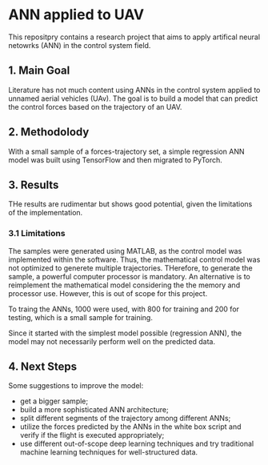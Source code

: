 # ANN applied to UAV

This repositpry contains a research project that aims to apply artifical neural netowrks (ANN) in the control system field.

## 1. Main Goal

Literature has not much content using ANNs in the control system applied to unnamed aerial vehicles (UAv). The goal is to build a model that can predict the control forces based on the trajectory of an UAV.

## 2. Methodolody

With a small sample of a forces-trajectory set, a simple regression ANN model was built using TensorFlow and then migrated to PyTorch.

## 3. Results

THe results are rudimentar but shows good potential, given the limitations of the implementation.

### 3.1 Limitations

The samples were generated using MATLAB, as the control model was implemented within the software. Thus, the mathematical control model was not optimized to generete multiple trajectories. THerefore, to generate the sample, a powerful computer processor is mandatory. An alternative is to reimplement the mathematical model considering the the memory and processor use. However, this is out of scope for this project.

To traing the ANNs, 1000 were used, with 800 for training and 200 for testing, which is a small sample for training.

Since it started with the simplest model possible (regression ANN), the model may not necessarily perform well on the predicted data.

## 4. Next Steps

Some suggestions to improve the model:

- get a bigger sample;
- build a more sophisticated ANN architecture;
- split different segments of the trajectory among different ANNs;
- utilize the forces predicted by the ANNs in the white box script and verify if the flight is executed appropriately;
- use different out-of-scope deep learning techniques and try traditional machine learning techniques for well-structured data.
